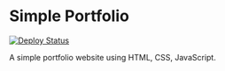 # Simple Portfolio

[![Deploy Status](https://github.com/icenawq2/simple-portfolio/actions/workflows/deploy.yml/badge.svg)](https://github.com/icenawq2/simple-portfolio/actions/workflows/deploy.yml)

A simple portfolio website using HTML, CSS, JavaScript.
